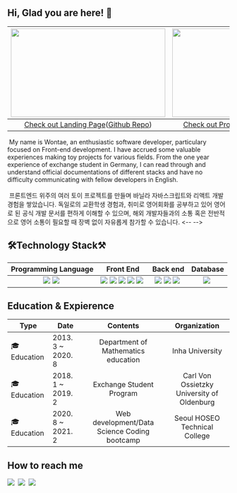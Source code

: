 ## Hi, Glad you are here! 👋

| <img src="https://user-images.githubusercontent.com/58083434/130402392-0859a094-4655-45d0-b184-a07b89a7ee23.gif" width="350" height="200"> | <img src="https://user-images.githubusercontent.com/58083434/130402483-77c32103-ace9-4db4-bd9a-fa6680eecdc1.gif" width="350" height="200"> | 
| :------: | :------: | 
| <a href="https://www.wontaechoi.tech">Check out Landing Page</a>([Github Repo](https://github.com/beegramin9/NextJS-Ytube-PortfolioWebsite)) | <a href="https://www.wontaeblog.space/projects">Check out Projects & Blog</a>([Github Repo](https://github.com/beegramin9/Gatsby-Official-Tutorial)) | 

&nbsp;My name is  Wontae, an enthusiastic software developer, particulary focused on Front-end development. I have accrued some valuable experiences making toy projects for various fields. From the one year experience of exchange student in Germany, I can read through and understand official documentations of different stacks and have no difficulty communicating with fellow developers in English.
<br/><br/>
&nbsp;프론트엔드 위주의 여러 토이 프로젝트를 만들며 바닐라 자바스크립트와 리액트 개발 경험을 쌓았습니다.
독일로의 교환학생 경험과, 취미로 영어회화를 공부하고 있어 영어로 된 공식 개발 문서를 편하게 이해할 수 있으며,
해외 개발자들과의 소통 혹은 전반적으로 영어 소통이 필요할 때 장벽 없이 자유롭게 참가할 수 있습니다.
<-- -->
## 🛠Technology Stack⚒
| **Programming Language** | **Front End** | **Back end** | **Database** |
| :------: | :------: | :------: | :------: |
| <img src="https://img.shields.io/badge/Python-3766AB?style=flat-square&logo=Python&logoColor=white"/></a>&nbsp;<img src="https://img.shields.io/badge/JavaScript-F7DF1E?style=flat-square&logo=JavaScript&logoColor=white"/></a>&nbsp; <!-- <img src="https://img.shields.io/badge/TypeScript-3178C6?style=flat-square&logo=TypeScript&logoColor=white"/></a>&nbsp; <img src="https://img.shields.io/badge/GraphQL-E434AA?style=flat-square&logo=GraphQL&logoColor=white"/></a>&nbsp; --> | <img src='https://img.shields.io/badge/React-61DAFB?style=flat-square&logo=React&logoColor=white'/></a>&nbsp;<img src='https://img.shields.io/badge/Gatsby-663399?style=flat-square&logo=Gatsby&logoColor=white'/></a>&nbsp;<img src='https://img.shields.io/badge/NextJS-000000?style=flat-square&logo=Next.js&logoColor=white'/></a>&nbsp;<img src="https://img.shields.io/badge/Framer-df0eb1?style=flat-square&logo=Framer&logoColor=white"/>&nbsp;<img src='https://img.shields.io/badge/StyledComponents-DB7093?style=flat-square&logo=Styled-Components&logoColor=white'/></a>&nbsp; | <img src="https://img.shields.io/badge/Flask-000000?style=flat-square&logo=Flask&logoColor=white"/></a>&nbsp;<img src="https://img.shields.io/badge/Express-FF7200?style=flat-square&logo=Express&logoColor=white"/></a>&nbsp;<img src="https://img.shields.io/badge/NodeJS-339933?style=flat-square&logo=Node.js&logoColor=white"/></a>&nbsp; <!-- <img src="https://img.shields.io/badge/NestJS-E0234E?style=flat-square&logo=NestJS&logoColor=white"/></a>&nbsp; --> | <img src="https://img.shields.io/badge/MySQL-4479A1?style=flat-square&logo=MySQL&logoColor=white"/></a>&nbsp; <!-- <img src="https://img.shields.io/badge/PostgreSQL-336791?style=flat-square&logo=PostgreSQL&logoColor=white"/></a>&nbsp; --> |

<!-- <img src="https://img.shields.io/badge/Numpy-013243?style=flat-square&logo=NumPy&logoColor=white"/></a>&nbsp;
<img src="https://img.shields.io/badge/Pandas-150458?style=flat-square&logo=pandas&logoColor=white"/></a>&nbsp;
<img src="https://img.shields.io/badge/Matplotlib-150458?style=flat-square&logo=pandas&logoColor=white"/></a>&nbsp;
<img src="https://img.shields.io/badge/Sklearn-150458?style=flat-square&logo=scikit-learn&logoColor=white"/></a>&nbsp;
<img src="https://img.shields.io/badge/Keras-D00000?style=flat-square&logo=Keras&logoColor=white"/></a>&nbsp;
<img src="https://img.shields.io/badge/Django-092E20?style=flat-square&logo=Django&logoColor=white"/></a>&nbsp;  
<img src="https://img.shields.io/badge/AWS-232F3E?style=flat-square&logo=Amazon-AWS&logoColor=white"/></a>&nbsp;
<img src="https://img.shields.io/badge/Jest-C21325?style=flat-square&logo=Jest&logoColor=white"/></a>&nbsp;
<img src="https://img.shields.io/badge/Docker-2496ED?style=flat-square&logo=Docker&logoColor=white"/></a>&nbsp;
-->

## Education & Expierence
| **Type** | **Date** | **Contents** | **Organization** |
| ------ | ------ | :------: | :------: |
| 🎓 Education | 2013. 3 ~ 2020. 8 | Department of Mathematics education | Inha University |
| 🎓 Education | 2018. 1 ~ 2019. 2 | Exchange Student Program | Carl Von Ossietzky University of Oldenburg |
| 🎓 Education | 2020. 8 ~ 2021. 2 | Web development/Data Science Coding bootcamp | Seoul HOSEO Technical College |

## How to reach me
<img src="https://img.shields.io/badge/GMail-EA4335?style=flat-square&logo=Gmail&logoColor=white&link=mailto:beegramin9@gmail.com"/></a>&nbsp;
<img src="https://img.shields.io/badge/Instagram-E4405F?style=flat-square&logo=Instagram&logoColor=white&link=https://www.instagram.com/beestron9/"/></a>&nbsp;
<img src="https://img.shields.io/badge/LinkedIn-0A66C2?style=flat-square&logo=LinkedIn&logoColor=white&link=https://www.linkedin.com/in/%EC%9B%90%ED%83%9C-%EC%B5%9C-136986172/"/></a>&nbsp;
<!--
**beegramin9/beegramin9** is a ✨ _special_ ✨ repository because its `README.md` (this file) appears on your GitHub profile.

Here are some ideas to get you started:

- 🔭 I’m currently working on ...
- 🌱 I’m currently learning ...
- 👯 I’m looking to collaborate on ...
- 🤔 I’m looking for help with ...
- 💬 Ask me about ...
- 📫 How to reach me: ...
- 😄 Pronouns: ...
- ⚡ Fun fact: ...
-->
